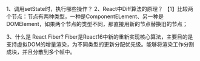 <!--
 * @Author: qingzhuyue qingzhuyue@foxmail.com
 * @Date: 2024-01-31 11:02:58
 * @LastEditors: qingzhuyue qingzhuyue@foxmail.com
 * @LastEditTime: 2024-01-31 16:17:23
 * @FilePath: /blog/react/React面试题.md
 * @Description: 
 * Copyright (c) 2024 by ${qingzhuyue} email: ${qingzhuyue@foxmail.com}, All Rights Reserved.
-->
1、调用setState时，执行哪些操作？
2、React中Diff算法的原理？
【1】比较两个节点：节点有两种类型，一种是ComponentELement、另一种是DOMElement，如果两个节点的类型不同，那直接用新的节点替换旧的节点；

3、什么是 React Fiber?
Fiber是React16中新的重新实现核心算法，主要目的是支持虚拟DOM的增量渲染，为不同类型的更新分配优先级。能够将渲染工作分割成块，并且分散到多个帧中。

